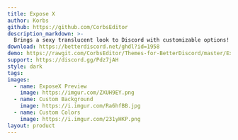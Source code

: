 ```yaml
---
title: Expose X
author: Korbs
github: https://github.com/CorbsEditor
description_markdown: >-
  Brings a sexy translucent look to Discord with customizable options!
download: https://betterdiscord.net/ghdl?id=1958
demo: https://rawgit.com/CorbsEditor/Themes-for-BetterDiscord/master/Expose%20X/ExposeXRaw.theme.css
support: https://discord.gg/Pdz7jAH
style: dark
tags:
images:
  - name: ExposeX Preview
    image: https://imgur.com/ZXUH9EY.png
  - name: Custom Background
    image: https://i.imgur.com/Ra6hfBB.jpg
  - name: Custom Colors
    image: https://i.imgur.com/231yHKP.png
layout: product
---
```

